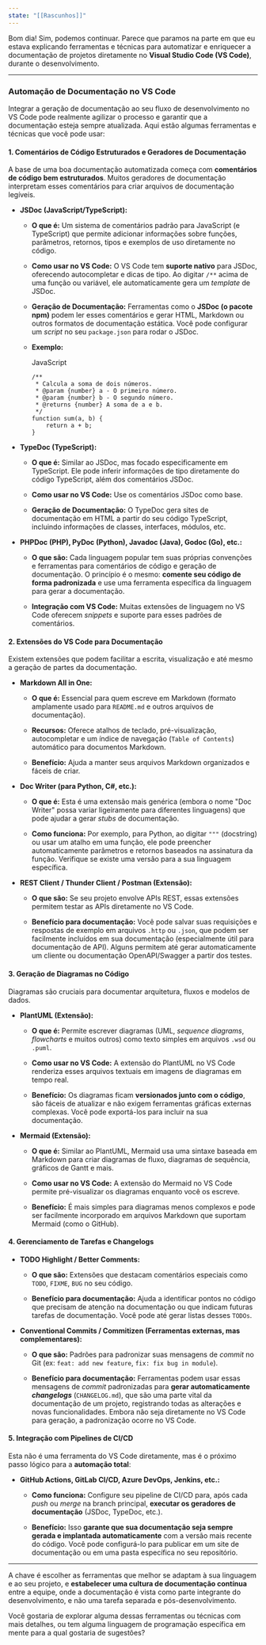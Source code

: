 ```yaml
---
state: "[[Rascunhos]]"
---
```

Bom dia! Sim, podemos continuar. Parece que paramos na parte em que eu estava explicando ferramentas e técnicas para automatizar e enriquecer a documentação de projetos diretamente no **Visual Studio Code (VS Code)**, durante o desenvolvimento.

---

### Automação de Documentação no VS Code

Integrar a geração de documentação ao seu fluxo de desenvolvimento no VS Code pode realmente agilizar o processo e garantir que a documentação esteja sempre atualizada. Aqui estão algumas ferramentas e técnicas que você pode usar:

#### 1. Comentários de Código Estruturados e Geradores de Documentação

A base de uma boa documentação automatizada começa com **comentários de código bem estruturados**. Muitos geradores de documentação interpretam esses comentários para criar arquivos de documentação legíveis.

- **JSDoc (JavaScript/TypeScript):**
    
    - **O que é:** Um sistema de comentários padrão para JavaScript (e TypeScript) que permite adicionar informações sobre funções, parâmetros, retornos, tipos e exemplos de uso diretamente no código.
        
    - **Como usar no VS Code:** O VS Code tem **suporte nativo** para JSDoc, oferecendo autocompletar e dicas de tipo. Ao digitar `/**` acima de uma função ou variável, ele automaticamente gera um _template_ de JSDoc.
        
    - **Geração de Documentação:** Ferramentas como o **JSDoc (o pacote npm)** podem ler esses comentários e gerar HTML, Markdown ou outros formatos de documentação estática. Você pode configurar um _script_ no seu `package.json` para rodar o JSDoc.
        
    - **Exemplo:**
        
        JavaScript
        
        ```
        /**
         * Calcula a soma de dois números.
         * @param {number} a - O primeiro número.
         * @param {number} b - O segundo número.
         * @returns {number} A soma de a e b.
         */
        function sum(a, b) {
            return a + b;
        }
        ```
        
- **TypeDoc (TypeScript):**
    
    - **O que é:** Similar ao JSDoc, mas focado especificamente em TypeScript. Ele pode inferir informações de tipo diretamente do código TypeScript, além dos comentários JSDoc.
        
    - **Como usar no VS Code:** Use os comentários JSDoc como base.
        
    - **Geração de Documentação:** O TypeDoc gera sites de documentação em HTML a partir do seu código TypeScript, incluindo informações de classes, interfaces, módulos, etc.
        
- **PHPDoc (PHP), PyDoc (Python), Javadoc (Java), Godoc (Go), etc.:**
    
    - **O que são:** Cada linguagem popular tem suas próprias convenções e ferramentas para comentários de código e geração de documentação. O princípio é o mesmo: **comente seu código de forma padronizada** e use uma ferramenta específica da linguagem para gerar a documentação.
        
    - **Integração com VS Code:** Muitas extensões de linguagem no VS Code oferecem _snippets_ e suporte para esses padrões de comentários.
        

#### 2. Extensões do VS Code para Documentação

Existem extensões que podem facilitar a escrita, visualização e até mesmo a geração de partes da documentação.

- **Markdown All in One:**
    
    - **O que é:** Essencial para quem escreve em Markdown (formato amplamente usado para `README.md` e outros arquivos de documentação).
        
    - **Recursos:** Oferece atalhos de teclado, pré-visualização, autocompletar e um índice de navegação (`Table of Contents`) automático para documentos Markdown.
        
    - **Benefício:** Ajuda a manter seus arquivos Markdown organizados e fáceis de criar.
        
- **Doc Writer (para Python, C#, etc.):**
    
    - **O que é:** Esta é uma extensão mais genérica (embora o nome "Doc Writer" possa variar ligeiramente para diferentes linguagens) que pode ajudar a gerar _stubs_ de documentação.
        
    - **Como funciona:** Por exemplo, para Python, ao digitar `"""` (docstring) ou usar um atalho em uma função, ele pode preencher automaticamente parâmetros e retornos baseados na assinatura da função. Verifique se existe uma versão para a sua linguagem específica.
        
- **REST Client / Thunder Client / Postman (Extensão):**
    
    - **O que são:** Se seu projeto envolve APIs REST, essas extensões permitem testar as APIs diretamente no VS Code.
        
    - **Benefício para documentação:** Você pode salvar suas requisições e respostas de exemplo em arquivos `.http` ou `.json`, que podem ser facilmente incluídos em sua documentação (especialmente útil para documentação de API). Alguns permitem até gerar automaticamente um cliente ou documentação OpenAPI/Swagger a partir dos testes.
        

#### 3. Geração de Diagramas no Código

Diagramas são cruciais para documentar arquitetura, fluxos e modelos de dados.

- **PlantUML (Extensão):**
    
    - **O que é:** Permite escrever diagramas (UML, _sequence diagrams_, _flowcharts_ e muitos outros) como texto simples em arquivos `.wsd` ou `.puml`.
        
    - **Como usar no VS Code:** A extensão do PlantUML no VS Code renderiza esses arquivos textuais em imagens de diagramas em tempo real.
        
    - **Benefício:** Os diagramas ficam **versionados junto com o código**, são fáceis de atualizar e não exigem ferramentas gráficas externas complexas. Você pode exportá-los para incluir na sua documentação.
        
- **Mermaid (Extensão):**
    
    - **O que é:** Similar ao PlantUML, Mermaid usa uma sintaxe baseada em Markdown para criar diagramas de fluxo, diagramas de sequência, gráficos de Gantt e mais.
        
    - **Como usar no VS Code:** A extensão do Mermaid no VS Code permite pré-visualizar os diagramas enquanto você os escreve.
        
    - **Benefício:** É mais simples para diagramas menos complexos e pode ser facilmente incorporado em arquivos Markdown que suportam Mermaid (como o GitHub).
        

#### 4. Gerenciamento de Tarefas e Changelogs

- **TODO Highlight / Better Comments:**
    
    - **O que são:** Extensões que destacam comentários especiais como `TODO`, `FIXME`, `BUG` no seu código.
        
    - **Benefício para documentação:** Ajuda a identificar pontos no código que precisam de atenção na documentação ou que indicam futuras tarefas de documentação. Você pode até gerar listas desses `TODOs`.
        
- **Conventional Commits / Commitizen (Ferramentas externas, mas complementares):**
    
    - **O que são:** Padrões para padronizar suas mensagens de _commit_ no Git (ex: `feat: add new feature`, `fix: fix bug in module`).
        
    - **Benefício para documentação:** Ferramentas podem usar essas mensagens de _commit_ padronizadas para **gerar automaticamente _changelogs_** (`CHANGELOG.md`), que são uma parte vital da documentação de um projeto, registrando todas as alterações e novas funcionalidades. Embora não seja diretamente no VS Code para geração, a padronização ocorre no VS Code.
        

#### 5. Integração com Pipelines de CI/CD

Esta não é uma ferramenta do VS Code diretamente, mas é o próximo passo lógico para a **automação total**:

- **GitHub Actions, GitLab CI/CD, Azure DevOps, Jenkins, etc.:**
    
    - **Como funciona:** Configure seu pipeline de CI/CD para, após cada _push_ ou _merge_ na branch principal, **executar os geradores de documentação** (JSDoc, TypeDoc, etc.).
        
    - **Benefício:** Isso **garante que sua documentação seja sempre gerada e implantada automaticamente** com a versão mais recente do código. Você pode configurá-lo para publicar em um site de documentação ou em uma pasta específica no seu repositório.
        

---

A chave é escolher as ferramentas que melhor se adaptam à sua linguagem e ao seu projeto, e **estabelecer uma cultura de documentação contínua** entre a equipe, onde a documentação é vista como parte integrante do desenvolvimento, e não uma tarefa separada e pós-desenvolvimento.

Você gostaria de explorar alguma dessas ferramentas ou técnicas com mais detalhes, ou tem alguma linguagem de programação específica em mente para a qual gostaria de sugestões?